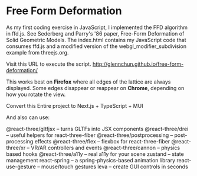 # Free Form Deformation

As my first coding exercise in JavaScript, I implemented the FFD algorithm in ffd.js. See Sederberg and Parry's '86 paper, Free-Form Deformation of Solid Geometric Models. The index.html contains my JavaScript code that consumes ffd.js and a modified version of the webgl_modifier_subdivision example from threejs.org.

Visit this URL to execute the script.
<http://glennchun.github.io/free-form-deformation/>

This works best on **Firefox** where all edges of the lattice are always displayed. Some edges disappear or reappear on **Chrome**, depending on how you rotate the view.

Convert this Entire project to Next.js + TypeScript + MUI

And also can use:

@react-three/gltfjsx – turns GLTFs into JSX components
@react-three/drei – useful helpers for react-three-fiber
@react-three/postprocessing – post-processing effects
@react-three/flex – flexbox for react-three-fiber
@react-three/xr – VR/AR controllers and events
@react-three/cannon – physics based hooks
@react-three/a11y – real a11y for your scene
zustand – state management
react-spring – a spring-physics-based animation library
react-use-gesture – mouse/touch gestures
leva – create GUI controls in seconds
